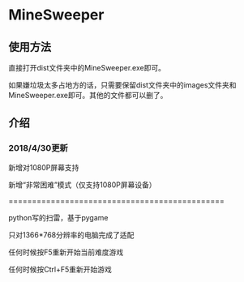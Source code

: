 # MineSweeper

## 使用方法
直接打开dist文件夹中的MineSweeper.exe即可。

如果嫌垃圾太多占地方的话，只需要保留dist文件夹中的images文件夹和MineSweeper.exe即可。其他的文件都可以删了。

## 介绍
### 2018/4/30更新
新增对1080P屏幕支持

新增“非常困难”模式（仅支持1080P屏幕设备）

==============================================

python写的扫雷，基于pygame

只对1366*768分辨率的电脑完成了适配

任何时候按F5重新开始当前难度游戏

任何时候按Ctrl+F5重新开始游戏
